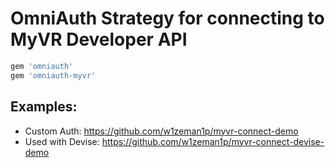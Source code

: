 
# OmniAuth Strategy for connecting to MyVR Developer API

```rb
gem 'omniauth'
gem 'omniauth-myvr'
```

## Examples:

+ Custom Auth: https://github.com/w1zeman1p/myvr-connect-demo
+ Used with Devise: https://github.com/w1zeman1p/myvr-connect-devise-demo
